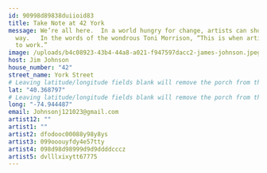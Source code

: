 ```yaml
---
id: 90998d89838duiioid83
title: Take Note at 42 York
message: We’re all here.  In a world hungry for change, artists can show the
  way.   In the words of the wondrous Toni Morrison, “This is when artists get
  to work.”
image: /uploads/b4c08923-43b4-44a8-a021-f947597dacc2-james-johnson.jpeg
host: Jim Johnson
house_number: "42"
street_name: York Street
# Leaving latitude/longitude fields blank will remove the porch from the Porchfest map.
lat: "40.368797"
# Leaving latitude/longitude fields blank will remove the porch from the Porchfest map.
long: "-74.944487"
email: Johnsonj121023@gmail.com
artist12: ""
artist1: ""
artist2: dfodooc00088y98y8ys
artist3: 099ooouyfdy4e57tty
artist4: 098d98d98999d9d9ddddcccz
artist5: dvlllxixytt67775
---
```

